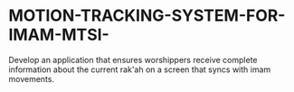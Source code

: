 # MOTION-TRACKING-SYSTEM-FOR-IMAM-MTSI-
Develop an application that ensures worshippers receive complete information about the current rak'ah on a screen that syncs with imam movements.
